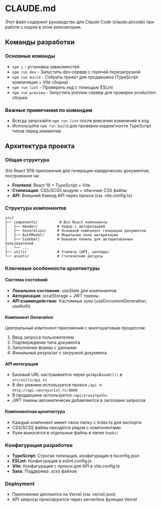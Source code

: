# CLAUDE.md

Этот файл содержит руководство для Claude Code (claude.ai/code) при работе с кодом в этом репозитории.

## Команды разработки

### Основные команды

- `npm i` - установка зависимостей
- `npm run dev` - Запустить dev-сервер с горячей перезагрузкой
- `npm run build` - Собрать проект для продакшена (TypeScript компиляция + Vite сборка)
- `npm run lint` - Проверить код с помощью ESLint
- `npm run preview` - Запустить preview сервер для проверки production сборки

### Важные примечания по командам

- Всегда запускайте `npm run lint` после внесения изменений в код
- Используйте `npm run build` для проверки корректности TypeScript типов перед коммитом

## Архитектура проекта

### Общая структура

Это React SPA приложение для генерации юридических документов, построенное на:

- **Frontend**: React 19 + TypeScript + Vite
- **Стилизация**: CSS/SCSS модули + обычные CSS файлы
- **API**: Внешний бэкенд API через прокси (см. vite.config.ts)

### Структура компонентов

```
src/
├── components/          # Все React компоненты
│   ├── Header/         # Хедер с авторизацией
│   ├── Generation/     # Основной компонент генерации документов
│   ├── AuthModal/      # Модальные окна авторизации
│   ├── Sidebar/        # Боковая панель для авторизованных пользователей
│   └── ...
├── utils/              # Утилиты (API, хелперы)
└── assets/             # Статические ресурсы
```

### Ключевые особенности архитектуры

#### Система состояний

- **Локальное состояние**: useState для компонентов
- **Авторизация**: localStorage + JWT токены
- **API взаимодействие**: Кастомные хуки (useDocumentGeneration, useAuth)

#### Компонент Generation

Центральный компонент приложения с многошаговым процессом:

1. Ввод запроса пользователем
2. Подтверждение типа документа
3. Заполнение формы с данными
4. Финальный результат с загрузкой документа

#### API интеграция

- Базовый URL настраивается через `getApiBaseUrl()` в `src/utils/api.ts`
- В dev режиме используется прокси `/api` → `http://api.neuroyurist.ru:8000`
- В продакшене используется `/api/proxy?path=`
- JWT токены автоматически добавляются в заголовки запросов

#### Компонентная архитектура

- Каждый компонент имеет свою папку с index.ts для экспорта
- CSS/SCSS файлы находятся рядом с компонентами
- Хуки выносятся в отдельные файлы в папке `hooks/`

### Конфигурация разработки

- **TypeScript**: Строгая типизация, конфигурация в tsconfig.json
- **ESLint**: Конфигурация в eslint.config.js
- **Vite**: Конфигурация с прокси для API в vite.config.ts
- **Sass**: Поддержка .scss файлов

### Deployment

- Приложение деплоится на Vercel (см. vercel.json)
- API запросы проксируются через serverless функции Vercel
